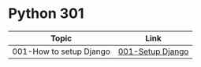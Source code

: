 # Python 301

Topic | Link
------------ | -------------
001-How to setup Django | [001-Setup Django](https://github.com/naeemmohd/python/tree/master/Python%20301/001-SetupDjango)